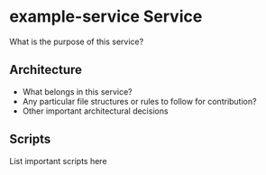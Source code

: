 # example-service Service

What is the purpose of this service?

## Architecture

- What belongs in this service?
- Any particular file structures or rules to follow for contribution?
- Other important architectural decisions

## Scripts

List important scripts here
